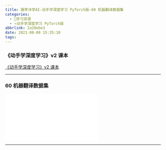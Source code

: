 ```yaml
---
title: 跟李沐学AI-动手学深度学习 PyTorch版-60 机器翻译数据集
categories:
  - 🌙学习资源
  - ⭐动手学深度学习 PyTorch版
abbrlink: 2a28ebe3
date: 2021-08-08 15:35:10
tags:
---
```


### 《动手学深度学习》v2 课本

[《动手学深度学习》v2 课本](http://zh.d2l.ai/)

***

### 60 机器翻译数据集

<iframe src="//player.bilibili.com/player.html?aid=762218228&bvid=BV1H64y1s7TH&cid=384691473&page=1" scrolling="no" border="0" frameborder="no" framespacing="0" allowfullscreen="true"> </iframe>

<!--more-->

***

